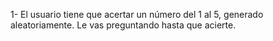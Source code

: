 1- El usuario tiene que acertar un número del 1 al 5, generado aleatoriamente. Le vas preguntando hasta que acierte.